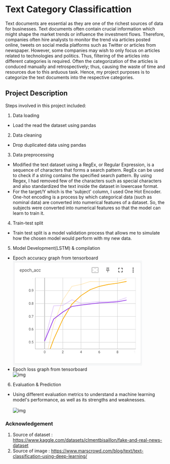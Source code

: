 # Text Category Classificattion

Text documents are essential as they are one of the richest sources of data for businesses. Text documents often contain crucial information which might shape the market trends or influence the investment flows. Therefore, companies often hire analysts to monitor the trend via articles posted online, tweets on social media platforms such as Twitter or articles from newspaper. However, some companies may wish to only focus on articles related to technologies and politics. Thus, filtering of the articles into different categories is required. Often the categorization of the articles is conduced manually and retrospectively; thus, causing the waste of time and resources due to this arduous task. Hence, my project purposes is to categorize the text documents into the respective categories.
## Project Description
 Steps involved in this project included:
 1. Data loading 
 - Load the read the dataset using pandas
 2. Data cleaning 
 - Drop duplicated data using pandas
 3. Data preprocessing
 - Modified the text dataset using a RegEx, or Regular Expression, is a sequence of characters that forms a search pattern. RegEx can be used to check if a string        contains the specified search pattern. By using Regex, I had removed few of the characters such as special characters and also standardized the text inside the        dataset in lowercase format.
 - For the target/Y which is the 'subject' column, I used One Hot Encoder. One-hot encoding is a process by which categorical data (such as nominal data) are converted    into numerical features of a dataset. So, the subjects were converted into numerical features so that the model can learn to train it.
 4. Train-test split
 - Train test split is a model validation process that allows me to simulate how the chosen model would perform with my new data.
 5. Model Development(LSTM) & compilation
- Epoch accuracy graph from tensorboard
 <br> ![img](/resources/Epoch_acc.PNG)
 - Epoch loss graph from tensorboard
  <br> ![img](/resources/Capture.PNG)
 6. Evaluation & Prediction
 - Using different evaluation metrics to understand a machine learning model's performance, as well as its strengths and weaknesses.
 <br><br> ![img](/resources/evaluate.PNG)
 

 
  
 ### Acknowledgement 
 1. Source of dataset : https://www.kaggle.com/datasets/clmentbisaillon/fake-and-real-news-dataset
 2. Source of image : https://www.marscrowd.com/blog/text/text-classification-using-deep-learning/
